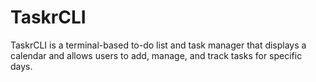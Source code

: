 # TaskrCLI
TaskrCLI is a terminal-based to-do list and task manager that displays a calendar and allows users to add, manage, and track tasks for specific days.
